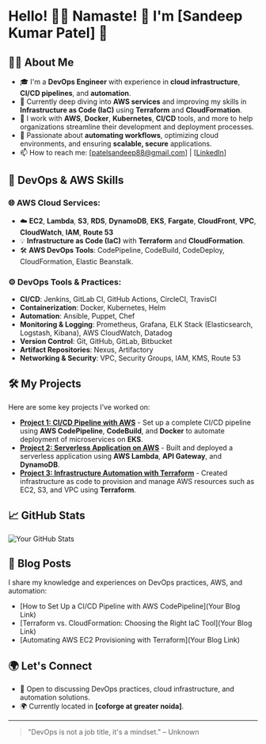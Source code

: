 # Hello! 👋😊 Namaste! 🙏 I'm [Sandeep Kumar Patel] 👋

## 👨‍💻 About Me
- 🎓 I'm a **DevOps Engineer** with experience in **cloud infrastructure**, **CI/CD pipelines**, and **automation**.
- 🌱 Currently deep diving into **AWS services** and improving my skills in **Infrastructure as Code (IaC)** using **Terraform** and **CloudFormation**.
- 💼 I work with **AWS**, **Docker**, **Kubernetes**, **CI/CD** tools, and more to help organizations streamline their development and deployment processes.
- 🚀 Passionate about **automating workflows**, optimizing cloud environments, and ensuring **scalable, secure** applications.
- 📫 How to reach me: [patelsandeep88@gmail.com] | [[LinkedIn](https://in.linkedin.com/in/sandeep-kumar-patel-95774b18b)]

## 💼 DevOps & AWS Skills
### 🌐 **AWS Cloud Services**:
- ☁️ **EC2**, **Lambda**, **S3**, **RDS**, **DynamoDB**, **EKS**, **Fargate**, **CloudFront**, **VPC**, **CloudWatch**, **IAM**, **Route 53**
- 💡 **Infrastructure as Code (IaC)** with **Terraform** and **CloudFormation**.
- 🛠 **AWS DevOps Tools**: CodePipeline, CodeBuild, CodeDeploy, CloudFormation, Elastic Beanstalk.

### ⚙️ **DevOps Tools & Practices**:
- **CI/CD**: Jenkins, GitLab CI, GitHub Actions, CircleCI, TravisCI
- **Containerization**: Docker, Kubernetes, Helm
- **Automation**: Ansible, Puppet, Chef
- **Monitoring & Logging**: Prometheus, Grafana, ELK Stack (Elasticsearch, Logstash, Kibana), AWS CloudWatch, Datadog
- **Version Control**: Git, GitHub, GitLab, Bitbucket
- **Artifact Repositories**: Nexus, Artifactory
- **Networking & Security**: VPC, Security Groups, IAM, KMS, Route 53

## 🛠️ My Projects
Here are some key projects I’ve worked on:

- **[Project 1: CI/CD Pipeline with AWS](https://github.com/your-username/project-1)** - Set up a complete CI/CD pipeline using **AWS CodePipeline**, **CodeBuild**, and **Docker** to automate deployment of microservices on **EKS**.
- **[Project 2: Serverless Application on AWS](https://github.com/your-username/project-2)** - Built and deployed a serverless application using **AWS Lambda**, **API Gateway**, and **DynamoDB**.
- **[Project 3: Infrastructure Automation with Terraform](https://github.com/your-username/project-3)** - Created infrastructure as code to provision and manage AWS resources such as EC2, S3, and VPC using **Terraform**.

## 📈 GitHub Stats
![Your GitHub Stats](https://github-readme-stats.vercel.app/api?username=your-username&show_icons=true&hide_title=true)


## 📝 Blog Posts
I share my knowledge and experiences on DevOps practices, AWS, and automation:
- [How to Set Up a CI/CD Pipeline with AWS CodePipeline](Your Blog Link)
- [Terraform vs. CloudFormation: Choosing the Right IaC Tool](Your Blog Link)
- [Automating AWS EC2 Provisioning with Terraform](Your Blog Link)

## 🌍 Let's Connect
- 💬 Open to discussing DevOps practices, cloud infrastructure, and automation solutions.
- 🌍 Currently located in **[coforge at greater noida]**.

---

> "DevOps is not a job title, it's a mindset." – Unknown
